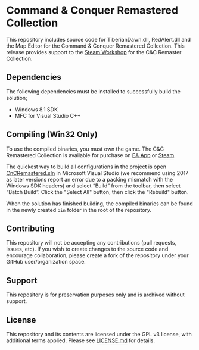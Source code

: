 # Command & Conquer Remastered Collection

This repository includes source code for TiberianDawn.dll, RedAlert.dll and the Map Editor for the Command & Conquer Remastered Collection. This release provides support to the [Steam Workshop](https://steamcommunity.com/workshop/browse/?appid=1213210) for the C&C Remaster Collection.


## Dependencies

The following dependencies must be installed to successfully build the solution;

- Windows 8.1 SDK
- MFC for Visual Studio C++ 


## Compiling (Win32 Only)

To use the compiled binaries, you must own the game. The C&C Remastered Collection is available for purchase on [EA App](https://www.ea.com/games/command-and-conquer/command-and-conquer-remastered/buy/pc) or [Steam](https://store.steampowered.com/app/1213210/Command__Conquer_Remastered_Collection/).

The quickest way to build all configurations in the project is open [CnCRemastered.sln](CnCRemastered.sln) in Microsoft Visual Studio (we recommend using 2017 as later versions report an error due to a packing mismatch with the Windows SDK headers) and select “Build” from the toolbar, then select “Batch Build”. Click the "Select All" button, then click the "Rebuild" button.

When the solution has finished building, the compiled binaries can be found in the newly created `bin` folder in the root of the repository.


## Contributing

This repository will not be accepting any contributions (pull requests, issues, etc). If you wish to create changes to the source code and encourage collaboration, please create a fork of the repository under your GitHub user/organization space.


## Support

This repository is for preservation purposes only and is archived without support. 


## License

This repository and its contents are licensed under the GPL v3 license, with additional terms applied. Please see [LICENSE.md](LICENSE.md) for details. 

